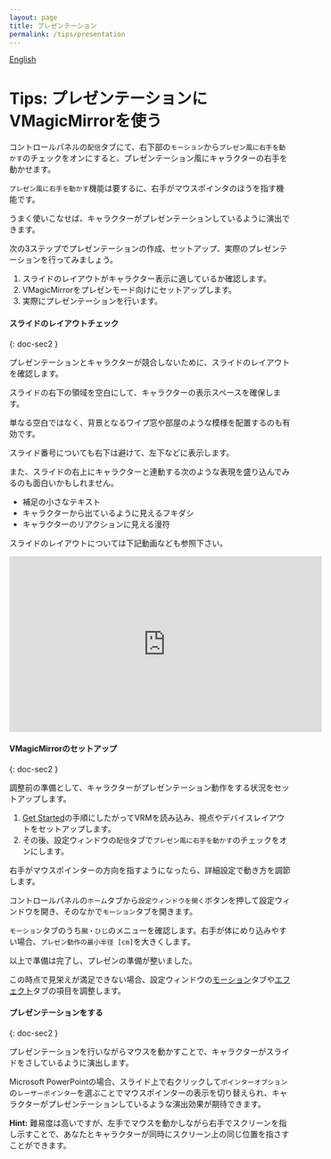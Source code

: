 ```yaml
---
layout: page
title: プレゼンテーション
permalink: /tips/presentation
---
```


[English](../en/tips/presentation)

# Tips: プレゼンテーションにVMagicMirrorを使う

コントロールパネルの`配信`タブにて、右下部の`モーション`から`プレゼン風に右手を動かす`のチェックをオンにすると、プレゼンテーション風にキャラクターの右手を動かせます。

`プレゼン風に右手を動かす`機能は要するに、右手がマウスポインタのほうを指す機能です。

うまく使いこなせば、キャラクターがプレゼンテーションしているように演出できます。

次の3ステップでプレゼンテーションの作成、セットアップ、実際のプレゼンテーションを行ってみましょう。

1. スライドのレイアウトがキャラクター表示に適しているか確認します。
2. VMagicMirrorをプレゼンモード向けにセットアップします。
3. 実際にプレゼンテーションを行います。


#### スライドのレイアウトチェック
{: doc-sec2 }

プレゼンテーションとキャラクターが競合しないために、スライドのレイアウトを確認します。

スライドの右下の領域を空白にして、キャラクターの表示スペースを確保します。

単なる空白ではなく、背景となるワイプ窓や部屋のような模様を配置するのも有効です。

スライド番号についても右下は避けて、左下などに表示します。

また、スライドの右上にキャラクターと連動する次のような表現を盛り込んでみるのも面白いかもしれません。

* 補足の小さなテキスト
* キャラクターから出ているように見えるフキダシ
* キャラクターのリアクションに見える漫符

スライドのレイアウトについては下記動画なども参照下さい。

<iframe width="560" height="315" src="https://www.youtube.com/embed/uLCMPtVyWVE" frameborder="0" allow="accelerometer; autoplay; encrypted-media; gyroscope; picture-in-picture" allowfullscreen></iframe>


#### VMagicMirrorのセットアップ 
{: doc-sec2 }

調整前の準備として、キャラクターがプレゼンテーション動作をする状況をセットアップします。

1. [Get Started](../get_started)の手順にしたがってVRMを読み込み、視点やデバイスレイアウトをセットアップします。
2. その後、設定ウィンドウの`配信`タブで`プレゼン風に右手を動かす`のチェックをオンにします。

右手がマウスポインターの方向を指すようになったら、詳細設定で動き方を調節します。

コントロールパネルの`ホーム`タブから`設定ウィンドウを開く`ボタンを押して設定ウィンドウを開き、そのなかで`モーション`タブを開きます。

`モーション`タブのうち`腕・ひじ`のメニューを確認します。右手が体にめり込みやすい場合、`プレゼン動作の最小半径 [cm]`を大きくします。


以上で準備は完了し、プレゼンの準備が整いました。

この時点で見栄えが満足できない場合、設定ウィンドウの[モーション](../docs/motion)タブや[エフェクト](../docs/effects)タブの項目を調整します。

#### プレゼンテーションをする
{: doc-sec2 }

プレゼンテーションを行いながらマウスを動かすことで、キャラクターがスライドをさしているように演出します。

Microsoft PowerPointの場合、スライド上で右クリックして`ポインターオプション`の`レーザーポインター`を選ぶことでマウスポインターの表示を切り替えられ、キャラクターがプレゼンテーションしているような演出効果が期待できます。

**Hint:** 難易度は高いですが、左手でマウスを動かしながら右手でスクリーンを指し示すことで、あなたとキャラクターが同時にスクリーン上の同じ位置を指さすことができます。

